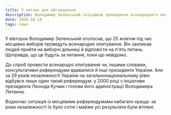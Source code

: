 ```yaml
---
title: 5 питань для обговорення
description: Володимир Зеленський ініціював проведення всенародного опитування
date: 2020-10-14
tags: news
---
```


У вівторок Володимир Зеленський оголосив, що 25 жовтня під час місцевих виборів проведуть всенародне опитування. Він закликав людей прийти на виборчі дільниці й відповісти на п'ять питань. Щоправда, що це будуть за питання, поки що невідомо.

До спроб провести всенародні опитування чи, іншими словами, консультативні референдуми вдавалися й інші президенти України. Але за 29 років незалежності України на загальнонаціональному рівні відбувся лише один такий референдум: у 2000 році з ініціативи президента Леоніда Кучми і голови його адміністрації Володимира Литвина.

Водночас ситуація із місцевими референдумами набагато краща: за роки незалежності їх було сотні і майже усі результати були втілені.

